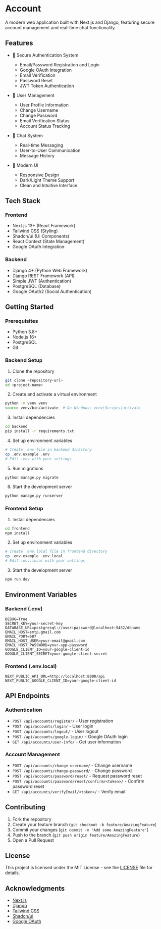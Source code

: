 # Account

A modern web application built with Next.js and Django, featuring secure account management and real-time chat functionality.

## Features

- 🔐 Secure Authentication System

  - Email/Password Registration and Login
  - Google OAuth Integration
  - Email Verification
  - Password Reset
  - JWT Token Authentication

- 👤 User Management

  - User Profile Information
  - Change Username
  - Change Password
  - Email Verification Status
  - Account Status Tracking

- 💬 Chat System

  - Real-time Messaging
  - User-to-User Communication
  - Message History

- 🎨 Modern UI
  - Responsive Design
  - Dark/Light Theme Support
  - Clean and Intuitive Interface

## Tech Stack

### Frontend

- Next.js 13+ (React Framework)
- Tailwind CSS (Styling)
- Shadcn/ui (UI Components)
- React Context (State Management)
- Google OAuth Integration

### Backend

- Django 4+ (Python Web Framework)
- Django REST Framework (API)
- Simple JWT (Authentication)
- PostgreSQL (Database)
- Google OAuth2 (Social Authentication)

## Getting Started

### Prerequisites

- Python 3.8+
- Node.js 16+
- PostgreSQL
- Git

### Backend Setup

1. Clone the repository

```bash
git clone <repository-url>
cd <project-name>
```

2. Create and activate a virtual environment

```bash
python -m venv venv
source venv/bin/activate  # On Windows: venv\Scripts\activate
```

3. Install dependencies

```bash
cd backend
pip install -r requirements.txt
```

4. Set up environment variables

```bash
# Create .env file in backend directory
cp .env.example .env
# Edit .env with your settings
```

5. Run migrations

```bash
python manage.py migrate
```

6. Start the development server

```bash
python manage.py runserver
```

### Frontend Setup

1. Install dependencies

```bash
cd frontend
npm install
```

2. Set up environment variables

```bash
# Create .env.local file in frontend directory
cp .env.example .env.local
# Edit .env.local with your settings
```

3. Start the development server

```bash
npm run dev
```

## Environment Variables

### Backend (.env)

```
DEBUG=True
SECRET_KEY=your-secret-key
DATABASE_URL=postgresql://user:password@localhost:5432/dbname
EMAIL_HOST=smtp.gmail.com
EMAIL_PORT=587
EMAIL_HOST_USER=your-email@gmail.com
EMAIL_HOST_PASSWORD=your-app-password
GOOGLE_CLIENT_ID=your-google-client-id
GOOGLE_CLIENT_SECRET=your-google-client-secret
```

### Frontend (.env.local)

```
NEXT_PUBLIC_API_URL=http://localhost:8000/api
NEXT_PUBLIC_GOOGLE_CLIENT_ID=your-google-client-id
```

## API Endpoints

### Authentication

- `POST /api/accounts/register/` - User registration
- `POST /api/accounts/login/` - User login
- `POST /api/accounts/logout/` - User logout
- `POST /api/accounts/google-login/` - Google OAuth login
- `GET /api/accounts/user-info/` - Get user information

### Account Management

- `POST /api/accounts/change-username/` - Change username
- `POST /api/accounts/change-password/` - Change password
- `POST /api/accounts/password/reset/` - Request password reset
- `POST /api/accounts/password/reset/confirm/<token>/` - Confirm password reset
- `GET /api/accounts/verifyEmail/<token>/` - Verify email

## Contributing

1. Fork the repository
2. Create your feature branch (`git checkout -b feature/AmazingFeature`)
3. Commit your changes (`git commit -m 'Add some AmazingFeature'`)
4. Push to the branch (`git push origin feature/AmazingFeature`)
5. Open a Pull Request

## License

This project is licensed under the MIT License - see the [LICENSE](LICENSE) file for details.

## Acknowledgments

- [Next.js](https://nextjs.org/)
- [Django](https://www.djangoproject.com/)
- [Tailwind CSS](https://tailwindcss.com/)
- [Shadcn/ui](https://ui.shadcn.com/)
- [Google OAuth](https://developers.google.com/identity/protocols/oauth2)

